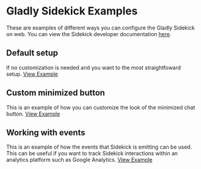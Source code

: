 # Gladly Sidekick Examples
These are examples of different ways you can configure the Gladly Sidekick on web. You can view the Sidekick developer documentation [here](https://developer.gladly.com/sidekick/).

## Default setup
If no customization is needed and you want to the most straightfoward setup. [View Example](docs/default)

## Custom minimized button
This is an example of how you can customize the look of the minimized chat button. [View Example](docs/custom-minimized-button)

## Working with events
This is an example of how the events that Sidekick is emitting can be used. This can be useful if you want to track Sidekick interactions within an analytics platform such as Google Analytics. [View Example](docs/working-with-events)
